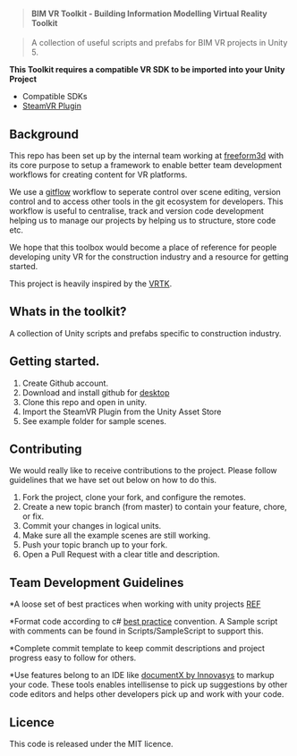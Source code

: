 > #### BIM VR Toolkit - Building Information Modelling Virtual Reality Toolkit

> A collection of useful scripts and prefabs for BIM VR projects in Unity 5.

**This Toolkit requires a compatible VR SDK to be imported into your Unity Project**

  * Compatible SDKs
   * [SteamVR Plugin]


## Background

This repo has been set up by the internal team working at [freeform3d] with its core purpose to setup a framework to enable better team development workflows for creating content for VR platforms.

We use a [gitflow] workflow to seperate control over scene editing, version control and to access other tools in the git ecosystem for developers. This workflow is useful to centralise, track and version code development helping us to manage our projects by helping us to structure, store code etc.

We hope that this toolbox would become a place of reference for people developing unity VR for the construction industry and a resource for getting started.

This project is heavily inspired by the [VRTK].


## Whats in the toolkit?

A collection of Unity scripts and prefabs specific to construction industry.


## Getting started.

1. Create Github account.
2. Download and install github for [desktop]
3. Clone this repo and open in unity.
4. Import the SteamVR Plugin from the Unity Asset Store
5. See example folder for sample scenes.


## Contributing

We would really like to receive contributions to the project. Please follow guidelines that we have set out below on how to do this.

1. Fork the project, clone your fork, and configure the remotes.
2. Create a new topic branch (from master) to contain your feature, chore, or fix.
3. Commit your changes in logical units.
4. Make sure all the example scenes are still working.
5. Push your topic branch up to your fork.
6. Open a Pull Request with a clear title and description.



## Team Development Guidelines

*A loose set of best practices when working with unity projects [REF]

*Format code according to c# [best practice] convention. A Sample script with comments can be found in Scripts/SampleScript to support this.

*Complete commit template to keep commit descriptions and project progress easy to follow for others.

*Use features belong to an IDE like [documentX by Innovasys] to markup your code. These tools enables intellisense to pick up suggestions by other code editors and helps other developers pick up and work with your code.


## Licence
This code is released under the MIT licence.

[SteamVR Plugin]: https://www.assetstore.unity3d.com/en/#!/content/32647
[freeform3d]: http://www.freeform3d.co.uk/
[gitflow]: https://guides.github.com/introduction/flow/
[VRTK]: https://github.com/thestonefox/VRTK
[desktop]: https://desktop.github.com/
[REF]: http://www.glenstevens.ca/unity3d-best-practices/
[best practice]: http://wiki.unity3d.com/index.php/Csharp_Coding_Guidelines
[documentX by Innovasys]: http://www.innovasys.com/product/dx/csdocumentation
